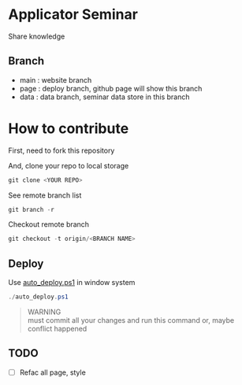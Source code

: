 # Applicator Seminar
Share knowledge  

## Branch
- main : website branch  
- page : deploy branch, github page will show this branch  
- data : data branch, seminar data store in this branch  

# How to contribute
First, need to fork this repository  
  
And, clone your repo to local storage  
```powershell
git clone <YOUR REPO>
```

See remote branch list  
```powershell
git branch -r
```

Checkout remote branch  
```powershell
git checkout -t origin/<BRANCH NAME>
```

## Deploy
Use [auto_deploy.ps1](./auto_deploy.ps1) in window system  
```powershell
./auto_deploy.ps1
```
  
> WARNING  
> must commit all your changes and run this command
> or, maybe conflict happened

## TODO
- [ ] Refac all page, style